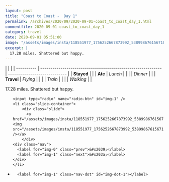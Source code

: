 ```yaml
---
layout: post
title: "Coast to Coast -  Day 1"
permalink: /archives/2020/09/2020-09-01-coast_to_coast_day_1.html
commentfile: 2020-09-01-coast_to_coast_day_1
category: travel
date: 2020-09-01 05:51:00
image: "/assets/images/insta/118551977_1756252667873992_5389986761567180517_n_17895878680580241.jpg"
excerpt: |
  17.28 miles. Shattered but happy.
---
```


|            |                                                              |
| ---------- | ------------------------------------------------------------ | ----------------------------- |
| **Stayed** |  |
| **Ate**    | _Lunch_                                                      |          |
|            | _Dinner_                                                     |          |
| **Travel** | _Flying_                                                     |          |
|            | _Train_                                                      |          |
|            | _Walking_                                                    |          |


17.28 miles. Shattered but happy.


<ul class="slides">

    <input type="radio" name="radio-btn" id="img-1" />
    <li class="slide-container">
        <div class="slide">
          <a href="/assets/images/insta/118551977_1756252667873992_5389986761567180517_n_17895878680580241.jpg"><img src="/assets/images/insta/118551977_1756252667873992_5389986761567180517_n_17895878680580241.jpg" /></a>
        </div>
    <div class="nav">
      <label for="img-0" class="prev">&#x2039;</label>
      <label for="img-1" class="next">&#x203a;</label>
    </div>
    </li>
			
<li class="nav-dots">

      <label for="img-1" class="nav-dot" id="img-dot-1"></label>

</li>
</ul>        
             

		